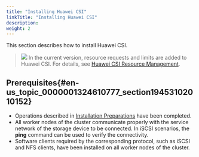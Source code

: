 ```yaml
---
title: "Installing Huawei CSI"
linkTitle: "Installing Huawei CSI"
description: 
weight: 2
---
```


This section describes how to install Huawei CSI.

>![](/css-docs/public_sys-resources/en/icon-note.gif)
>In the current version, resource requests and limits are added to Huawei CSI. For details, see  [Huawei CSI Resource Management](/docs/appendix/huawei-csi-resource-management).

## Prerequisites{#en-us_topic_0000001324610777_section19453102010152}

-   Operations described in  [Installation Preparations](/docs/installation-and-deployment/installation-preparations)  have been completed.
-   All worker nodes of the cluster communicate properly with the service network of the storage device to be connected. In iSCSI scenarios, the  **ping**  command can be used to verify the connectivity.
-   Software clients required by the corresponding protocol, such as iSCSI and NFS clients, have been installed on all worker nodes of the cluster.



